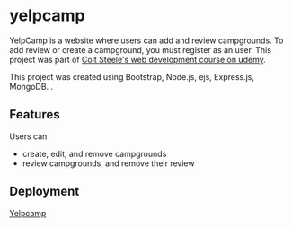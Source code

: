 # yelpcamp

YelpCamp is a website where users can add and review campgrounds. To add review or create a campground, you must register as an user. This project was part of [Colt Steele's web development course on udemy](https://www.udemy.com/course/the-web-developer-bootcamp/).

This project was created using Bootstrap, Node.js, ejs, Express.js, MongoDB. .

## Features

Users can

- create, edit, and remove campgrounds
- review campgrounds, and remove their review

## Deployment

[Yelpcamp](yelpcamp-live.up.railway.app)
